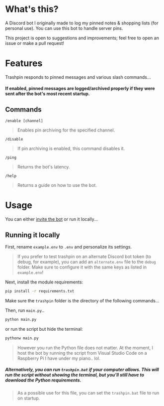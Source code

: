 # What's this?
A Discord bot I originally made to log my pinned notes & shopping lists (for personal use). You can use this bot to handle server pins.

This project is open to suggestions and improvements; feel free to open an issue or make a pull request!
# Features
Trashpin responds to pinned messages and various slash commands...

#### If enabled, pinned messages are logged/archived properly if they were sent after the bot's most recent startup.
## Commands
```/enable [channel]```

> Enables pin archiving for the specified channel.

```/disable```

> If pin archiving is enabled, this command disables it.

```/ping```

> Returns the bot's latency.

```/help```

> Returns a guide on how to use the bot.
# Usage
You can either [invite the bot](https://discord.com/api/oauth2/authorize?client_id=1133351003803091094&permissions=414464732352&scope=bot) or run it locally...
## Running it locally
First, rename `example.env` to `.env` and personalize its settings.
> If you prefer to test trashpin on an alternate Discord bot token (to debug, for example), you can add an `alternate.env` file to the `debug` folder. Make sure to configure it with the same keys as listed in `example.env`!

Next, install the module requirements:
```bash
pip install -r requirements.txt
```
Make sure the `trashpin` folder is the directory of the following commands...

Then, run `main.py`..
```bash
python main.py
```
or run the script but hide the terminal:
```bash
pythonw main.py
```
> However you run the Python file does not matter. At the moment, I host the bot by running the script from Visual Studio Code on a Raspberry Pi I have under my piano.. lol.

##### Alternatively, you can run `trashpin.bat` if your computer allows. This will run the script without showing the terminal, but you'll still have to download the Python requirements.
> As a possible use for this file, you can set the `trashpin.bat` file to run on startup.

